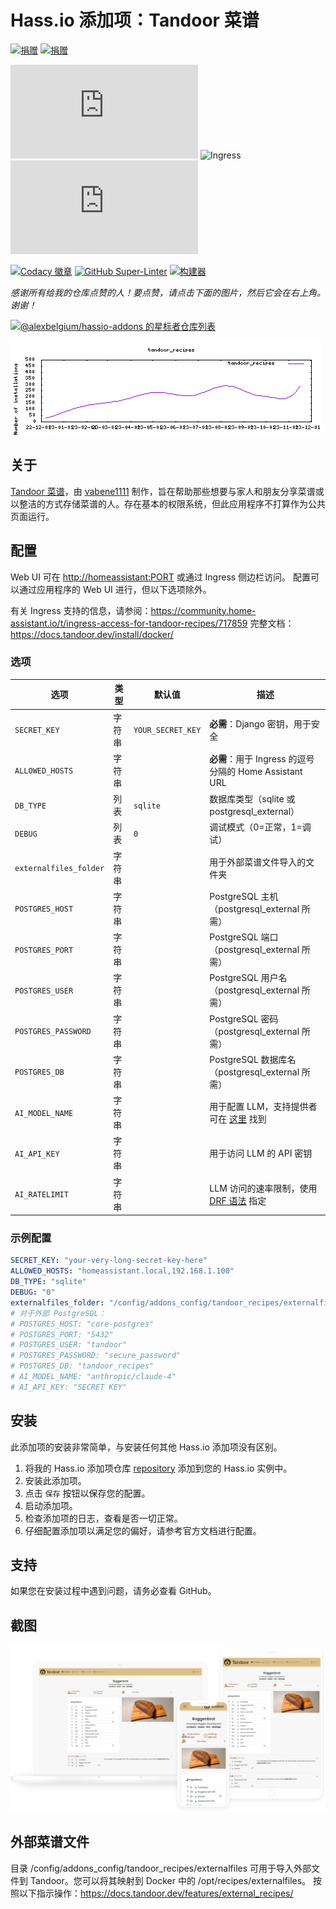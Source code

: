 # Hass.io 添加项：Tandoor 菜谱

[![捐赠][donation-badge]](https://www.buymeacoffee.com/alexbelgium)
[![捐赠][paypal-badge]](https://www.paypal.com/donate/?hosted_button_id=DZFULJZTP3UQA)

![版本](https://img.shields.io/badge/dynamic/json?label=版本&query=%24.version&url=https%3A%2F%2Fraw.githubusercontent.com%2Falexbelgium%2Fhassio-addons%2Fmaster%2Ftandoor_recipes%2Fconfig.json)
![Ingress](https://img.shields.io/badge/dynamic/json?label=Ingress&query=%24.ingress&url=https%3A%2F%2Fraw.githubusercontent.com%2Falexbelgium%2Fhassio-addons%2Fmaster%2Ftandoor_recipes%2Fconfig.json)
![架构](https://img.shields.io/badge/dynamic/json?color=success&label=架构&query=%24.arch&url=https%3A%2F%2Fraw.githubusercontent.com%2Falexbelgium%2Fhassio-addons%2Fmaster%2Ftandoor_recipes%2Fconfig.json)

[![Codacy 徽章](https://app.codacy.com/project/badge/Grade/9c6cf10bdbba45ecb202d7f579b5be0e)](https://www.codacy.com/gh/alexbelgium/hassio-addons/dashboard?utm_source=github.com&utm_medium=referral&utm_content=alexbelgium/hassio-addons&utm_campaign=Badge_Grade)
[![GitHub Super-Linter](https://img.shields.io/github/actions/workflow/status/alexbelgium/hassio-addons/weekly-supelinter.yaml?label=Lint%20code%20base)](https://github.com/alexbelgium/hassio-addons/actions/workflows/weekly-supelinter.yaml)
[![构建器](https://img.shields.io/github/actions/workflow/status/alexbelgium/hassio-addons/onpush_builder.yaml?label=构建器)](https://github.com/alexbelgium/hassio-addons/actions/workflows/onpush_builder.yaml)

[donation-badge]: https://img.shields.io/badge/Buy%20me%20a%20coffee%20(no%20paypal)-%23d32f2f?logo=buy-me-a-coffee&style=flat&logoColor=white
[paypal-badge]: https://img.shields.io/badge/Buy%20me%20a%20coffee%20with%20Paypal-0070BA?logo=paypal&style=flat&logoColor=white

_感谢所有给我的仓库点赞的人！要点赞，请点击下面的图片，然后它会在右上角。谢谢！_

[![@alexbelgium/hassio-addons 的星标者仓库列表](https://raw.githubusercontent.com/alexbelgium/hassio-addons/master/.github/stars2.svg)](https://github.com/alexbelgium/hassio-addons/stargazers)

![下载趋势图](https://raw.githubusercontent.com/alexbelgium/hassio-addons/master/tandoor_recipes/stats.png)

## 关于

[Tandoor 菜谱](https://github.com/TandoorRecipes/recipes)，由 [vabene1111](https://github.com/vabene1111) 制作，旨在帮助那些想要与家人和朋友分享菜谱或以整洁的方式存储菜谱的人。存在基本的权限系统，但此应用程序不打算作为公共页面运行。

## 配置

Web UI 可在 <http://homeassistant:PORT> 或通过 Ingress 侧边栏访问。
配置可以通过应用程序的 Web UI 进行，但以下选项除外。

有关 Ingress 支持的信息，请参阅：https://community.home-assistant.io/t/ingress-access-for-tandoor-recipes/717859
完整文档：https://docs.tandoor.dev/install/docker/

### 选项

| 选项 | 类型 | 默认值 | 描述 |
|------|------|--------|-------|
| `SECRET_KEY` | 字符串 | `YOUR_SECRET_KEY` | **必需**：Django 密钥，用于安全 |
| `ALLOWED_HOSTS` | 字符串 | | **必需**：用于 Ingress 的逗号分隔的 Home Assistant URL |
| `DB_TYPE` | 列表 | `sqlite` | 数据库类型（sqlite 或 postgresql_external） |
| `DEBUG` | 列表 | `0` | 调试模式（0=正常，1=调试） |
| `externalfiles_folder` | 字符串 | | 用于外部菜谱文件导入的文件夹 |
| `POSTGRES_HOST` | 字符串 | | PostgreSQL 主机（postgresql_external 所需） |
| `POSTGRES_PORT` | 字符串 | | PostgreSQL 端口（postgresql_external 所需） |
| `POSTGRES_USER` | 字符串 | | PostgreSQL 用户名（postgresql_external 所需） |
| `POSTGRES_PASSWORD` | 字符串 | | PostgreSQL 密码（postgresql_external 所需） |
| `POSTGRES_DB` | 字符串 | | PostgreSQL 数据库名（postgresql_external 所需） |
| `AI_MODEL_NAME` | 字符串 | | 用于配置 LLM，支持提供者可在 [这里](https://docs.litellm.ai/docs/providers/) 找到 |
| `AI_API_KEY` | 字符串 | | 用于访问 LLM 的 API 密钥 |
| `AI_RATELIMIT` | 字符串 | | LLM 访问的速率限制，使用 [DRF 语法](https://www.django-rest-framework.org/api-guide/throttling/) 指定 |

### 示例配置

```yaml
SECRET_KEY: "your-very-long-secret-key-here"
ALLOWED_HOSTS: "homeassistant.local,192.168.1.100"
DB_TYPE: "sqlite"
DEBUG: "0"
externalfiles_folder: "/config/addons_config/tandoor_recipes/externalfiles"
# 对于外部 PostgreSQL：
# POSTGRES_HOST: "core-postgres"
# POSTGRES_PORT: "5432"
# POSTGRES_USER: "tandoor"
# POSTGRES_PASSWORD: "secure_password"
# POSTGRES_DB: "tandoor_recipes"
# AI_MODEL_NAME: "anthropic/claude-4"
# AI_API_KEY: "SECRET KEY"
```

## 安装

此添加项的安装非常简单，与安装任何其他 Hass.io 添加项没有区别。

1. 将我的 Hass.io 添加项仓库 [repository] 添加到您的 Hass.io 实例中。
2. 安装此添加项。
3. 点击 `保存` 按钮以保存您的配置。
4. 启动添加项。
5. 检查添加项的日志，查看是否一切正常。
6. 仔细配置添加项以满足您的偏好，请参考官方文档进行配置。

## 支持

如果您在安装过程中遇到问题，请务必查看 GitHub。

## 截图

![图片](https://github.com/TandoorRecipes/recipes/raw/develop/docs/preview.png)

[repository]: https://github.com/alexbelgium/hassio-addons

## 外部菜谱文件
目录 /config/addons_config/tandoor_recipes/externalfiles 可用于导入外部文件到 Tandoor。您可以将其映射到 Docker 中的 /opt/recipes/externalfiles。
按照以下指示操作：https://docs.tandoor.dev/features/external_recipes/